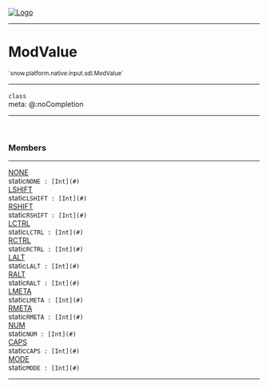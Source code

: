 
[![Logo](../../../../../../images/logo.png)](../../../../../../api/index.html)

---



<h1>ModValue</h1>
<small>`snow.platform.native.input.sdl.ModValue`</small>



---

`class`
<span class="meta">
<br/>meta: @:noCompletion
</span>


---

&nbsp;
&nbsp;



<h3>Members</h3> <hr/><span class="member apipage">
                <a name="NONE"><a class="lift" href="#NONE">NONE</a></a><div class="clear"></div><span class="inline-block static">static</span><code class="signature apipage">NONE : [Int](#)</code><br/></span>
            <span class="small_desc_flat"></span><span class="member apipage">
                <a name="LSHIFT"><a class="lift" href="#LSHIFT">LSHIFT</a></a><div class="clear"></div><span class="inline-block static">static</span><code class="signature apipage">LSHIFT : [Int](#)</code><br/></span>
            <span class="small_desc_flat"></span><span class="member apipage">
                <a name="RSHIFT"><a class="lift" href="#RSHIFT">RSHIFT</a></a><div class="clear"></div><span class="inline-block static">static</span><code class="signature apipage">RSHIFT : [Int](#)</code><br/></span>
            <span class="small_desc_flat"></span><span class="member apipage">
                <a name="LCTRL"><a class="lift" href="#LCTRL">LCTRL</a></a><div class="clear"></div><span class="inline-block static">static</span><code class="signature apipage">LCTRL : [Int](#)</code><br/></span>
            <span class="small_desc_flat"></span><span class="member apipage">
                <a name="RCTRL"><a class="lift" href="#RCTRL">RCTRL</a></a><div class="clear"></div><span class="inline-block static">static</span><code class="signature apipage">RCTRL : [Int](#)</code><br/></span>
            <span class="small_desc_flat"></span><span class="member apipage">
                <a name="LALT"><a class="lift" href="#LALT">LALT</a></a><div class="clear"></div><span class="inline-block static">static</span><code class="signature apipage">LALT : [Int](#)</code><br/></span>
            <span class="small_desc_flat"></span><span class="member apipage">
                <a name="RALT"><a class="lift" href="#RALT">RALT</a></a><div class="clear"></div><span class="inline-block static">static</span><code class="signature apipage">RALT : [Int](#)</code><br/></span>
            <span class="small_desc_flat"></span><span class="member apipage">
                <a name="LMETA"><a class="lift" href="#LMETA">LMETA</a></a><div class="clear"></div><span class="inline-block static">static</span><code class="signature apipage">LMETA : [Int](#)</code><br/></span>
            <span class="small_desc_flat"></span><span class="member apipage">
                <a name="RMETA"><a class="lift" href="#RMETA">RMETA</a></a><div class="clear"></div><span class="inline-block static">static</span><code class="signature apipage">RMETA : [Int](#)</code><br/></span>
            <span class="small_desc_flat"></span><span class="member apipage">
                <a name="NUM"><a class="lift" href="#NUM">NUM</a></a><div class="clear"></div><span class="inline-block static">static</span><code class="signature apipage">NUM : [Int](#)</code><br/></span>
            <span class="small_desc_flat"></span><span class="member apipage">
                <a name="CAPS"><a class="lift" href="#CAPS">CAPS</a></a><div class="clear"></div><span class="inline-block static">static</span><code class="signature apipage">CAPS : [Int](#)</code><br/></span>
            <span class="small_desc_flat"></span><span class="member apipage">
                <a name="MODE"><a class="lift" href="#MODE">MODE</a></a><div class="clear"></div><span class="inline-block static">static</span><code class="signature apipage">MODE : [Int](#)</code><br/></span>
            <span class="small_desc_flat"></span>







---

&nbsp;
&nbsp;
&nbsp;
&nbsp;